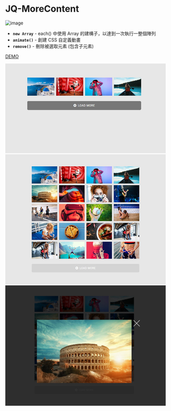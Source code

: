 # JQ-MoreContent 
![image](https://img.shields.io/badge/jQuery-exercise-brightgreen.svg)

- **`new Array`** - each() 中使用 Array 的建構子，以達到一次執行一整個陣列
- **`animate()`** - 創建 CSS 自定義動畫
- **`remove()`** - 刪除被選取元素 (包含子元素)

[DEMO](https://jedchang.github.io/JQ-MoreContent/)

![image](https://github.com/jedchang/JQ-MoreContent/blob/master/preview-1.jpg)
![image](https://github.com/jedchang/JQ-MoreContent/blob/master/preview-2.jpg)
![image](https://github.com/jedchang/JQ-MoreContent/blob/master/preview-3.jpg)
